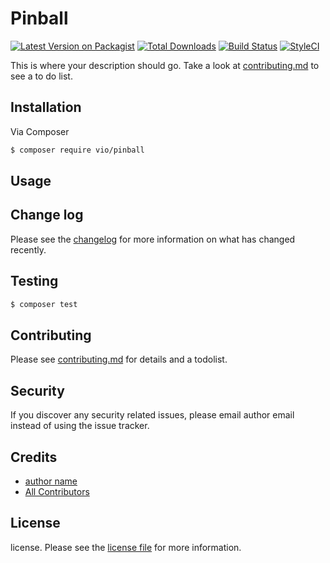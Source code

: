 # Pinball

[![Latest Version on Packagist][ico-version]][link-packagist]
[![Total Downloads][ico-downloads]][link-downloads]
[![Build Status][ico-travis]][link-travis]
[![StyleCI][ico-styleci]][link-styleci]

This is where your description should go. Take a look at [contributing.md](contributing.md) to see a to do list.

## Installation

Via Composer

``` bash
$ composer require vio/pinball
```

## Usage

## Change log

Please see the [changelog](changelog.md) for more information on what has changed recently.

## Testing

``` bash
$ composer test
```

## Contributing

Please see [contributing.md](contributing.md) for details and a todolist.

## Security

If you discover any security related issues, please email author email instead of using the issue tracker.

## Credits

- [author name][link-author]
- [All Contributors][link-contributors]

## License

license. Please see the [license file](license.md) for more information.

[ico-version]: https://img.shields.io/packagist/v/vio/pinball.svg?style=flat-square
[ico-downloads]: https://img.shields.io/packagist/dt/vio/pinball.svg?style=flat-square
[ico-travis]: https://img.shields.io/travis/vio/pinball/master.svg?style=flat-square
[ico-styleci]: https://styleci.io/repos/12345678/shield

[link-packagist]: https://packagist.org/packages/vio/pinball
[link-downloads]: https://packagist.org/packages/vio/pinball
[link-travis]: https://travis-ci.org/vio/pinball
[link-styleci]: https://styleci.io/repos/12345678
[link-author]: https://github.com/vio
[link-contributors]: ../../contributors
